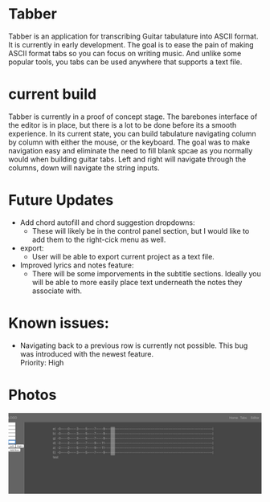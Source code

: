 # Tabber
Tabber is an application for transcribing Guitar tabulature into ASCII format. It is currently in early development.
The goal is to ease the pain of making ASCII format tabs so you can focus on writing music. And unlike some popular tools,
you tabs can be used anywhere that supports a text file.
# current build  
Tabber is currently in a proof of concept stage. The barebones interface of the editor is in place, but there is a lot to
be done before its a smooth experience.
In its current state, you can build tabulature navigating column by column with either the mouse, or the keyboard.
The goal was to make navigation easy and eliminate the need to fill blank spcae as you normally would when building guitar tabs.
Left and right will navigate through the columns, down will navigate the string inputs.  
# Future Updates
- Add chord autofill and chord suggestion dropdowns: 
  - These will likely be in the control panel section, but I would like to add them to the right-cick menu as well.
- export: 
  - User will be able to export current project as a text file. 
- Improved lyrics and notes feature:
  - There will be some imporvements in the subtitle sections. Ideally you will be able to more easily place text underneath the notes
  they associate with.
# Known issues: 
- Navigating back to a previous row is currently not possible. This bug was introduced with the newest feature.  
Priority: High
# Photos
![alt text](readMeImages/tabber.jpg)
